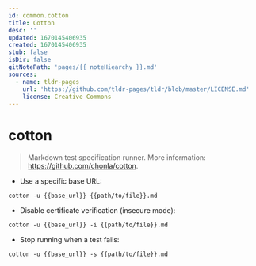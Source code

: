 ```yaml
---
id: common.cotton
title: Cotton
desc: ''
updated: 1670145406935
created: 1670145406935
stub: false
isDir: false
gitNotePath: 'pages/{{ noteHiearchy }}.md'
sources:
  - name: tldr-pages
    url: 'https://github.com/tldr-pages/tldr/blob/master/LICENSE.md'
    license: Creative Commons
---
```

# cotton

> Markdown test specification runner.
> More information: <https://github.com/chonla/cotton>.

- Use a specific base URL:

`cotton -u {{base_url}} {{path/to/file}}.md`

- Disable certificate verification (insecure mode):

`cotton -u {{base_url}} -i {{path/to/file}}.md`

- Stop running when a test fails:

`cotton -u {{base_url}} -s {{path/to/file}}.md`

